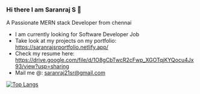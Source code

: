 ### Hi there I am Saranraj S 👋
A Passionate MERN stack Developer from chennai
* I am currently looking for Software Developer Job 
* Take look at my projects on my portfolio: https://saranrajsrportfolio.netlify.app/
* Check my resume here: https://drive.google.com/file/d/1O8gCbTwcR2cFwp_XGOTqjKYQocu4Jx93/view?usp=sharing
* Mail me @: saranraj21sr@gmail.com

[![Top Langs](https://github-readme-stats.vercel.app/api/top-langs/?username=Saran21raj)](https://github.com/Saran21raj/)
<!--
**Saran21raj/Saran21raj** is a ✨ _special_ ✨ repository because its `README.md` (this file) appears on your GitHub profile.

Here are some ideas to get you started:

- 🔭 I’m currently working on ...
- 🌱 I’m currently learning ...
- 👯 I’m looking to collaborate on ...
- 🤔 I’m looking for help with ...
- 💬 Ask me about ...
- 📫 How to reach me: ...
- 😄 Pronouns: ...
- ⚡ Fun fact: ...
-->
